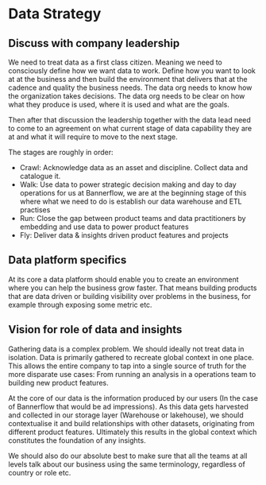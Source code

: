 # Data Strategy

## Discuss with company leadership
We need to treat data as a first class citizen. Meaning we need to consciously
define how we want data to work. Define how you want to look at at the business
and then build the environment that delivers that at the cadence and quality the
business needs. The data org needs to know how the organization takes
decisions. The data org needs to be clear on how what they produce is used,
where it is used and what are the goals. 

Then after that discussion the leadership together with the data lead need to
come to an agreement on what current stage of data capability they are at and
what it will require to move to the next stage.

The stages are roughly in order:
- Crawl: Acknowledge data as an asset and discipline. Collect data and catalogue
  it.
- Walk: Use data to power strategic decision making and day to day operations
for us at Bannerflow, we are at the beginning stage of this where what we need
to do is establish our data warehouse and ETL practises
- Run: Close the gap between product teams and data practitioners by embedding
and use data to power product features
- Fly: Deliver data & insights driven product features and projects

## Data platform specifics
At its core a data platform should enable you to create an environment where you
can help the business grow faster. That means building products that are data
driven or building visibility over problems in the business, for example through
exposing some metric etc.


## Vision for role of data and insights
Gathering data is a complex problem. We should ideally not treat data in
isolation. Data is primarily gathered to recreate global context in one place.
This allows the entire company to tap into a single source of truth for the more
disparate use cases: From running an analysis in a operations team to building
new product features. 

At the core of our data is the information produced by our users (In the case of
Bannerflow that would be ad impressions). As this data gets harvested and
collected in our storage layer (Warehouse or lakehouse), we should contextualise
it and build relationships with other datasets, originating from different
product features. Ultimately this results in the global context which constitutes
the foundation of any insights.

We should also do our absolute best to make sure that all the teams at all
levels talk about our business using the same terminology, regardless of country
or role etc.
